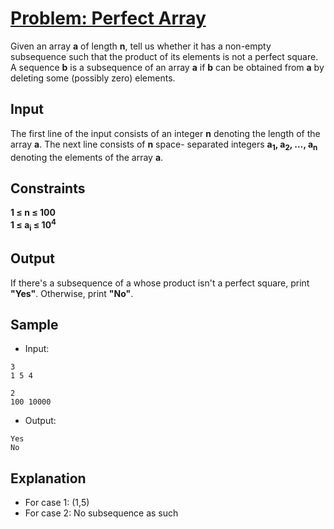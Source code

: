 # [Problem: Perfect Array](https://my.newtonschool.co/playground/code/vro5fvs3wz3n)

Given an array **a** of length **n**, tell us whether it has a non-empty subsequence such that the product of its elements is not a perfect square. A sequence **b** is a subsequence of an array **a** if **b** can be obtained from **a** by deleting some (possibly zero) elements.

## Input

The first line of the input consists of an integer **n** denoting the length of the array **a**. The next line consists of **n** space- separated integers **a<sub>1</sub>, a<sub>2</sub>, …, a<sub>n</sub>** denoting the elements of the array **a**.

## Constraints

**1 ≤ n ≤ 100 <br>
1 ≤ a<sub>i</sub> ≤ 10<sup>4</sup>** <br>

## Output

If there's a subsequence of a whose product isn't a perfect square, print **"Yes"**. Otherwise, print **"No"**.

## Sample

- Input:
```
3
1 5 4

2
100 10000
```

- Output:
```
Yes
No
```

## Explanation

- For case 1: (1,5)
- For case 2: No subsequence as such
